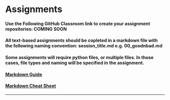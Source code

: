 # Assignments
#### Use the Following GitHub Classroom link to create your assignment repositories: COMING SOON
#### All text-based assignments should be copleted in a markdown file with the following naming convention: session_title.md e.g. 00_goodnbad.md
#### Some assignments will require python files, or multiple files. In those cases, file types and naming will be specified in the assignment.
#### [Markdown Guide](https://guides.github.com/features/mastering-markdown/)
#### [Markdown Cheat Sheet](https://github.com/adam-p/markdown-here/wiki/Markdown-Cheatsheet)
---
